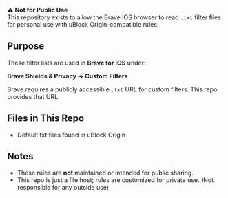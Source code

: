 
**⚠️ Not for Public Use**  
This repository exists to allow the Brave iOS browser to read `.txt` filter files for personal use with uBlock Origin-compatible rules.

## Purpose

These filter lists are used in **Brave for iOS** under:

**Brave Shields & Privacy → Custom Filters**

Brave requires a publicly accessible `.txt` URL for custom filters. This repo provides that URL.

## Files in This Repo

- Default txt files found in uBlock Origin

## Notes

- These rules are **not** maintained or intended for public sharing.
- This repo is just a file host; rules are customized for private use. (Not responsible for any outside use)
